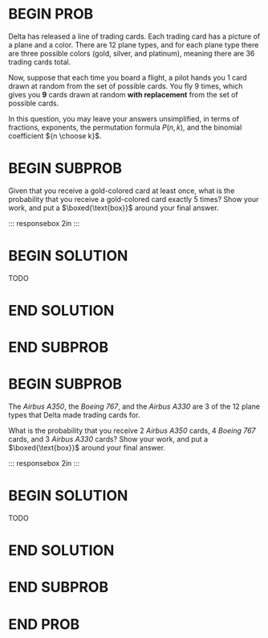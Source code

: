 # BEGIN PROB

Delta has released a line of trading cards. Each trading card has a
picture of a plane and a color. There are 12 plane types, and for each
plane type there are three possible colors (gold, silver, and platinum),
meaning there are 36 trading cards total.

Now, suppose that each time you board a flight, a pilot hands you 1 card
drawn at random from the set of possible cards. You fly 9 times, which
gives you **9** cards drawn at random **with replacement** from the set
of possible cards.

In this question, you may leave your answers unsimplified, in terms of
fractions, exponents, the permutation formula $P(n, k)$, and the
binomial coefficient ${n \choose k}$.

# BEGIN SUBPROB

Given that you receive a gold-colored card at least once, what is the
probability that you receive a gold-colored card exactly 5 times? Show
your work, and put a $\boxed{\text{box}}$ around your final answer.

::: responsebox
2in
:::

# BEGIN SOLUTION

TODO

# END SOLUTION

# END SUBPROB

# BEGIN SUBPROB

The *Airbus A350*, the *Boeing 767*, and the *Airbus A330* are 3 of the
12 plane types that Delta made trading cards for.

What is the probability that you receive 2 *Airbus A350* cards, 4
*Boeing 767* cards, and 3 *Airbus A330* cards? Show your work, and put a
$\boxed{\text{box}}$ around your final answer.

::: responsebox
2in
:::

# BEGIN SOLUTION

TODO

# END SOLUTION

# END SUBPROB

# END PROB